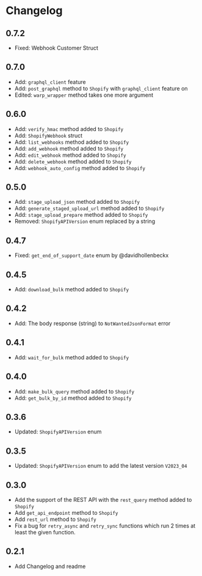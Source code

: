 # Changelog

## 0.7.2

- Fixed: Webhook Customer Struct

## 0.7.0

- Add: `graphql_client` feature
- Add: `post_graphql` method to `Shopify` with `graphql_client` feature on
- Edited: `warp_wrapper` method takes one more argument

## 0.6.0

- Add: `verify_hmac` method added to `Shopify`
- Add: `ShopifyWebhook` struct
- Add: `list_webhooks` method added to `Shopify`
- Add: `add_webhook` method added to `Shopify`
- Add: `edit_webhook` method added to `Shopify`
- Add: `delete_webhook` method added to `Shopify`
- Add: `webhook_auto_config` method added to `Shopify`

## 0.5.0

- Add: `stage_upload_json` method added to `Shopify`
- Add: `generate_staged_upload_url` method added to `Shopify`
- Add: `stage_upload_prepare` method added to `Shopify`
- Removed: `ShopifyAPIVersion` enum replaced by a string

## 0.4.7

- Fixed: `get_end_of_support_date` enum by @davidhollenbeckx

## 0.4.5

- Add: `download_bulk` method added to `Shopify`

## 0.4.2

- Add: The body response (string) to `NotWantedJsonFormat` error

## 0.4.1

- Add: `wait_for_bulk` method added to `Shopify`

## 0.4.0

- Add: `make_bulk_query` method added to `Shopify`
- Add: `get_bulk_by_id` method added to `Shopify`

## 0.3.6

- Updated: `ShopifyAPIVersion` enum

## 0.3.5

- Updated: `ShopifyAPIVersion` enum to add the latest version `V2023_04`

## 0.3.0

- Add the support of the REST API with the `rest_query` method added to `Shopify`
- Add `get_api_endpoint` method to `Shopify`
- Add `rest_url` method to `Shopify`
- Fix a bug for `retry_async` and `retry_sync` functions which run 2 times at least the given function.

## 0.2.1

- Add Changelog and readme
